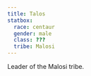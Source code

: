 ```yaml
---
title: Talos
statbox:
  race: centaur
  gender: male
  class: ???
  tribe: Malosi
---
```


Leader of the Malosi tribe.
